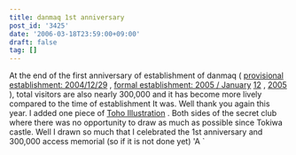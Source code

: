 ```yaml
---
title: danmaq 1st anniversary
post_id: '3425'
date: '2006-03-18T23:59:00+09:00'
draft: false
tag: []
---
```


At the end of the first anniversary of establishment of danmaq ( [provisional establishment: 2004/12/29](/3211) , [formal establishment: 2005 / January](/3243) [12](/3211) , [2005](/3243) ), total visitors are also nearly 300,000 and it has become more lively compared to the time of establishment It was. Well thank you again this year. I added one piece of [Toho Illustration](/3426) . Both sides of the secret club where there was no opportunity to draw as much as possible since Tokiwa castle. Well I drawn so much that I celebrated the 1st anniversary and 300,000 access memorial (so if it is not done yet) 'A `